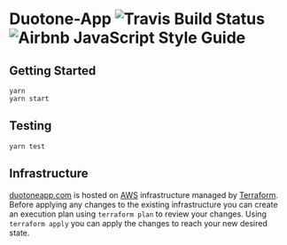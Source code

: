 # Duotone-App ![[Travis Build Status](https://travis-ci.org/nagelflorian/duotone-app)](https://travis-ci.org/nagelflorian/duotone-app.svg?branch=master) ![[Airbnb JavaScript Style Guide](https://github.com/airbnb/javascript)](https://img.shields.io/badge/code--style-airbnb-blue.svg)

## Getting Started

```
yarn
yarn start
```

## Testing

```
yarn test
```

## Infrastructure

[duotoneapp.com](duotoneapp.com) is hosted on [AWS](https://aws.amazon.com) infrastructure managed by [Terraform](https://terraform.io/). Before applying any changes to the existing infrastructure you can create an execution plan using `terraform plan` to review your changes. Using `terraform apply` you can apply the changes to reach your new desired state.
